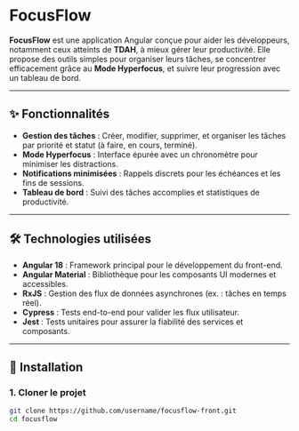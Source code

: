 # FocusFlow

**FocusFlow** est une application Angular conçue pour aider les développeurs, notamment ceux atteints de **TDAH**, à mieux gérer leur productivité. Elle propose des outils simples pour organiser leurs tâches, se concentrer efficacement grâce au **Mode Hyperfocus**, et suivre leur progression avec un tableau de bord.

---

## ✨ **Fonctionnalités**

- **Gestion des tâches** : Créer, modifier, supprimer, et organiser les tâches par priorité et statut (à faire, en cours, terminé).
- **Mode Hyperfocus** : Interface épurée avec un chronomètre pour minimiser les distractions.
- **Notifications minimisées** : Rappels discrets pour les échéances et les fins de sessions.
- **Tableau de bord** : Suivi des tâches accomplies et statistiques de productivité.

---

## 🛠 **Technologies utilisées**

- **Angular 18** : Framework principal pour le développement du front-end.
- **Angular Material** : Bibliothèque pour les composants UI modernes et accessibles.
- **RxJS** : Gestion des flux de données asynchrones (ex. : tâches en temps réel).
- **Cypress** : Tests end-to-end pour valider les flux utilisateur.
- **Jest** : Tests unitaires pour assurer la fiabilité des services et composants.

---

## 🚀 **Installation**

### 1. Cloner le projet

```bash
git clone https://github.com/username/focusflow-front.git
cd focusflow
```
